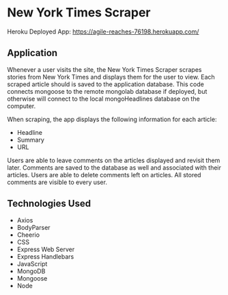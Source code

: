 # New York Times Scraper

Heroku Deployed App: https://agile-reaches-76198.herokuapp.com/

## Application

Whenever a user visits the site, the New York Times Scraper scrapes stories from New York Times and displays them for the user to view. Each scraped article should is saved to the application database.  This code connects mongoose to the remote mongolab database if deployed, but otherwise will connect to the local mongoHeadlines database on the computer.

When scraping, the app displays the following information for each article:
- Headline
- Summary
- URL

Users are able to leave comments on the articles displayed and revisit them later. Comments are saved to the database as well and associated with their articles. Users are able to delete comments left on articles. All stored comments are visible to every user.

## Technologies Used
- Axios
- BodyParser
- Cheerio
- CSS
- Express Web Server
- Express Handlebars
- JavaScript
- MongoDB
- Mongoose
- Node

